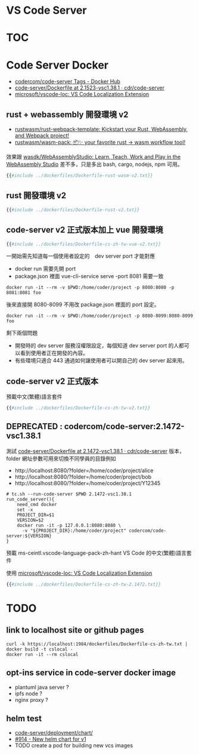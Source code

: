 # VS Code Server

# TOC
<!-- toc -->

# Code Server Docker 

- [codercom/code-server Tags - Docker Hub](https://hub.docker.com/r/codercom/code-server/tags)
- [code-server/Dockerfile at 2.1523-vsc1.38.1 · cdr/code-server](https://github.com/cdr/code-server/blob/2.1523-vsc1.38.1/Dockerfile)
- [microsoft/vscode-loc: VS Code Localization Extension](https://github.com/Microsoft/vscode-loc)

## rust + webassembly 開發環境 v2

- [rustwasm/rust-webpack-template: Kickstart your Rust, WebAssembly, and Webpack project!](https://github.com/rustwasm/rust-webpack-template)
- [rustwasm/wasm-pack: 📦✨ your favorite rust -> wasm workflow tool!](https://github.com/rustwasm/wasm-pack)

效果跟 [wasdk/WebAssemblyStudio: Learn, Teach, Work and Play in the WebAssembly Studio](https://github.com/wasdk/WebAssemblyStudio) 差不多，只是多出 bash, cargo, nodejs, npm 可用。


```dockerfile
{{#include ../dockerfiles/Dockerfile-rust-wasm-v2.txt}}
```

## rust 開發環境 v2

```dockerfile
{{#include ../dockerfiles/Dockerfile-rust-v2.txt}}
```

## code-server v2 正式版本加上 vue 開發環境

```dockerfile
{{#include ../dockerfiles/Dockerfile-cs-zh-tw-vue-v2.txt}}
```

一開始需先知道每一個使用者設定的　dev server port 才能對應

- docker run 需要先開 port
- package.json 裡面 vue-cli-service serve -port 8081 需要一致

```
docker run -it --rm -v $PWD:/home/coder/project -p 8080:8080 -p 8081:8081 foo
```

後來直接開 8080-8099 不用改 package.json 裡面的 port 設定。

```
docker run -it --rm -v $PWD:/home/coder/project -p 8080-8099:8080-8099 foo
```

剩下兩個問題

- 開發時的 dev server 服務沒權限設定，每個知道 dev server port 的人都可以看到使用者正在開發的內容。
- 有些環境只適合 443 通過如何讓使用者可以開自己的 dev server 起來用。

## code-server v2 正式版本

預載中文(繁體)語言套件

```dockerfile
{{#include ../dockerfiles/Dockerfile-cs-zh-tw-v2.txt}}
```

## DEPRECATED : codercom/code-server:2.1472-vsc1.38.1

測試 [code-server/Dockerfile at 2.1472-vsc1.38.1 · cdr/code-server](https://github.com/cdr/code-server/blob/2.1472-vsc1.38.1/Dockerfile) 版本，folder 網址參數可用來切換不同學員的目錄例如

- http://localhost:8080/?folder=/home/coder/project/alice
- http://localhost:8080/?folder=/home/coder/project/bob
- http://localhost:8080/?folder=/home/coder/project/Y12345


```
# tc.sh --run-code-server $PWD 2.1472-vsc1.38.1
run_code_server(){
    need_cmd docker
    set -x
    PROJECT_DIR=$1
    VERSION=$2
    docker run -it -p 127.0.0.1:8080:8080 \
      -v "${PROJECT_DIR}:/home/coder/project" codercom/code-server:${VERSION}
}
```

預載 ms-ceintl.vscode-language-pack-zh-hant VS Code 的中文(繁體)語言套件

使用 [microsoft/vscode-loc: VS Code Localization Extension](https://github.com/Microsoft/vscode-loc)

```dockerfile
{{#include ../dockerfiles/Dockerfile-cs-zh-tw-2.1472.txt}}
```

# TODO

## link to localhost site or github pages

```shell
curl -k https://localhost:1984/dockerfiles/Dockerfile-cs-zh-tw.txt | docker build -t cslocal -
docker run -it --rm cslocal
```

## opt-ins service in code-server docker image

- plantuml java server ?
- ipfs node ?
- nginx proxy ?

## helm test

- [code-server/deployment/chart/](https://github.com/cdr/code-server/tree/master/deployment/chart)
- [#914 - New helm chart for v1](https://github.com/cdr/code-server/pull/917/files)
- TODO create a pod for building new vcs images  